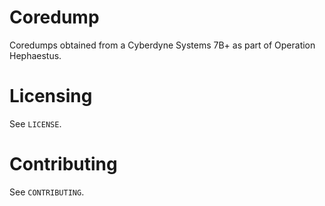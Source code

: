 # Coredump

Coredumps obtained from a Cyberdyne Systems 7B+ as part of Operation
Hephaestus.

# Licensing

See `LICENSE`.

# Contributing

See `CONTRIBUTING`.
